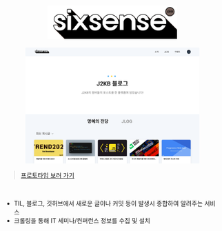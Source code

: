 <div align="center">
  <img src="./assets/sixsense-logo.png" width="300px" />
</div>

<br/>

<div align="center">
  <img src="./assets/sixsense-page.png" width="80%"/>
</div>

> [프로토타입 보러 가기](https://www.figma.com/file/LrlEAm7GPvM0eq8Uq9j6rB/sixsense?node-id=41%3A3587)

<br />

- TIL, 블로그, 깃허브에서 새로운 글이나 커밋 등이 발생시 종합하여 알려주는 서비스
- 크롤링을 통해 IT 세미나/컨퍼런스 정보를 수집 및 설치
